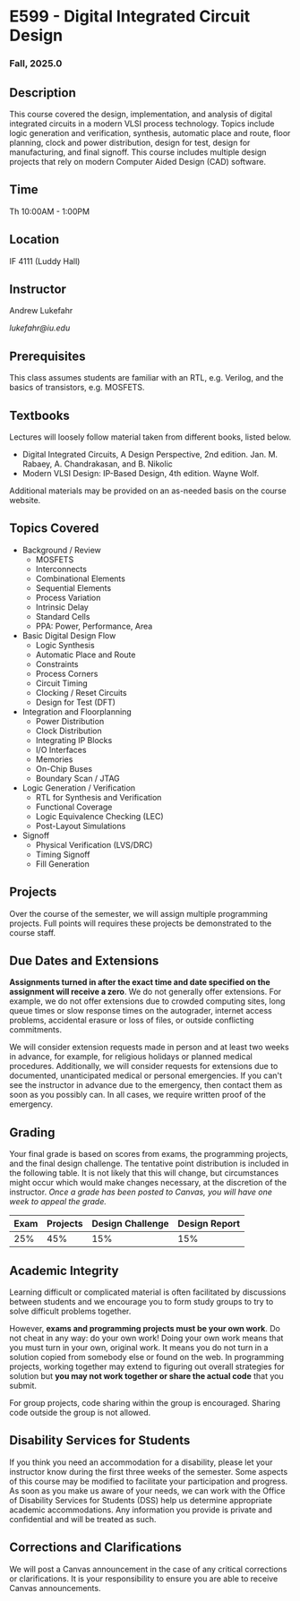 # E599 - Digital Integrated Circuit Design
### Fall, 2025.0

## Description

This course covered the design, implementation, and analysis of digital
integrated circuits in a modern VLSI process technology.  Topics include logic
generation and verification, synthesis, automatic place and route, floor
planning, clock and power distribution, design for test, design for
manufacturing, and final signoff.  This course includes multiple design projects
that rely on modern Computer Aided Design (CAD) software.

## Time
Th 10:00AM - 1:00PM

## Location
IF 4111 (Luddy Hall)

## Instructor

Andrew Lukefahr

_lukefahr@iu.edu_


## Prerequisites

This class assumes students are familiar with an RTL, e.g. Verilog, and the
basics of transistors, e.g. MOSFETS.  

## Textbooks

Lectures will loosely follow material taken from different books, listed
below.  

 - Digital Integrated Circuits, A Design Perspective, 2nd edition.  Jan. M. Rabaey, A. Chandrakasan, and B. Nikolic
 - Modern VLSI Design: IP-Based Design, 4th edition. Wayne Wolf.


Additional materials may be provided on an as-needed basis on the course website.

## Topics Covered

* Background / Review
  - MOSFETS
  - Interconnects
  - Combinational Elements
  - Sequential Elements
  - Process Variation
  - Intrinsic Delay
  - Standard Cells
  - PPA: Power, Performance, Area
* Basic Digital Design Flow
  - Logic Synthesis
  - Automatic Place and Route
  - Constraints
  - Process Corners
  - Circuit Timing 
  - Clocking / Reset Circuits
  - Design for Test (DFT)
* Integration and Floorplanning 
  - Power Distribution
  - Clock Distribution
  - Integrating IP Blocks
  - I/O Interfaces
  - Memories
  - On-Chip Buses
  - Boundary Scan / JTAG
* Logic Generation / Verification 
  - RTL for Synthesis and Verification
  - Functional Coverage
  - Logic Equivalence Checking (LEC)
  - Post-Layout Simulations
* Signoff
  - Physical Verification (LVS/DRC)
  - Timing Signoff
  - Fill Generation


## Projects

Over the course of the semester, we will assign multiple programming projects.
Full points will requires these projects be demonstrated to the course staff. 

## Due Dates and Extensions

**Assignments turned in after the exact time and date specified on the
assignment will receive a zero**. We do not generally offer extensions. For
example, we do not offer extensions due to crowded computing sites, long queue
times or slow response times on the autograder, internet access problems,
accidental erasure or loss of files, or outside conflicting commitments.

We will consider extension requests made in person and at least two weeks in
advance, for example, for religious holidays or planned medical procedures.
Additionally, we will consider requests for extensions due to documented,
unanticipated medical or personal emergencies. If you can't see the instructor
in advance due to the emergency, then contact them as soon as you possibly can.
In all cases, we require written proof of the emergency.

## Grading

Your final grade is based on scores from exams, the programming projects, and
the final design challenge. The tentative point distribution is included in the
following table. It is not likely that this will change, but circumstances might
occur which would make changes necessary, at the discretion of the instructor.
*Once a grade has been posted to Canvas, you will have one week to appeal the
grade.*

| Exam     | Projects  |  Design Challenge   | Design Report|
| -------- |  ---      | -------------       | --           |
|    25%   |  45%      |    15%              | 15%          |


<!-- ## The Autograder

We will grade your programs in an autograder system that is similar to the Linux
environment. Your code must be submitted, compile, and run correctly on the
autograder before the deadline. We use a web-based autograder for project
submissions. For some projects, the autograder will also evaluate the
thoroughness of test cases you submit.

Autograder Link: [https://autograder.luddy.indiana.edu](https://autograder.luddy.indiana.edu)
 -->

## Academic Integrity

Learning difficult or complicated material is often facilitated by discussions
between students and we encourage you to form study groups to try to solve
difficult problems together.

However, **exams and programming projects must be your own work**. Do not cheat
in any way: do your own work! Doing your own work means that you must turn in
your own, original work. It means you do not turn in a solution copied from
somebody else or found on the web. In programming projects, working together may
extend to figuring out overall strategies for solution but **you may not work
together or share the actual code** that you submit.

For group projects, code sharing within the group is encouraged. Sharing code
outside the group is not allowed.  

## Disability Services for Students

If you think you need an accommodation for a disability, please let your
instructor know during the first three weeks of the semester. Some aspects of
this course may be modified to facilitate your participation and progress. As
soon as you make us aware of your needs, we can work with the Office of
Disability Services for Students (DSS) help us determine appropriate academic
accommodations. Any information you provide is private and confidential and will
be treated as such.

## Corrections and Clarifications

We will post a Canvas announcement in the case of any critical corrections or
clarifications. It is your responsibility to ensure you are able to receive
Canvas announcements.



